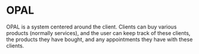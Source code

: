 # OPAL

OPAL is a system centered around the client. Clients can buy various products (normally services), and the user can keep track of these clients, the products they have bought, and any appointments they have with these clients.
